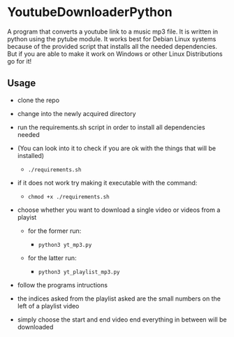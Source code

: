 # YoutubeDownloaderPython

A program that converts a youtube link to a music mp3 file. It is written in python using the pytube module. It works best for Debian Linux systems because of the provided script that installs all the needed dependencies. But if you are able to make it work on Windows or other Linux Distributions go for it!

## Usage
- clone the repo
- change into the newly acquired directory
- run the requirements.sh script in order to install all dependencies needed
- (You can look into it to check if you are ok with the things that will be installed)
	- `./requirements.sh`
	
- if it does not work try making it executable with the command:
	- `chmod +x ./requirements.sh`

- choose whether you want to download a single video or videos from a playist
	- for the former run:
		- `python3 yt_mp3.py`

	- for the latter run:
		- `python3 yt_playlist_mp3.py`

- follow the programs intructions
- the indices asked from the playlist asked are the small numbers on the left of a playlist video
- simply choose the start and end video end everything in between will be downloaded
